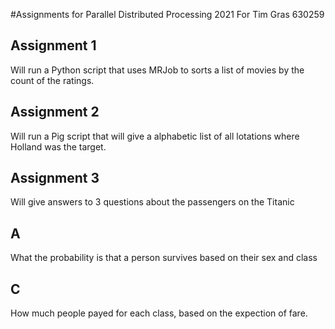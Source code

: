 #Assignments for Parallel Distributed Processing 2021 For Tim Gras 630259

## Assignment 1
Will run a Python script that uses MRJob to sorts a list of movies by the count of the ratings.

## Assignment 2
Will run a Pig script that will give a alphabetic list of all lotations where Holland was the target.

## Assignment 3
Will give answers to 3 questions about the passengers on the Titanic

## A
What the probability is that a person survives based on their sex and class

## C
How much people payed for each class, based on the expection of fare.